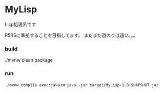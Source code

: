 MyLisp
======

Lisp処理系です

R5RSに準拠することを目指してます。
まだまだ道のりは遠い。。。

### build

./mvnw clean package

### run

`./mvnw compile exec:java` or
`java -jar target/MyLisp-1.0-SNAPSHOT.jar`